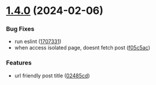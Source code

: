 # [1.4.0](https://github.com/allbertuu/blog-do-alberto/compare/v1.3.0...v1.4.0) (2024-02-06)


### Bug Fixes

* run eslint ([1707331](https://github.com/allbertuu/blog-do-alberto/commit/1707331d1d83770111ff53990ceba88c90199ed0))
* when access isolated page, doesnt fetch post ([f05c5ac](https://github.com/allbertuu/blog-do-alberto/commit/f05c5ac165a7de4bf6e5691273622b34b05cdaaf))


### Features

* url friendly post title ([02485cd](https://github.com/allbertuu/blog-do-alberto/commit/02485cd358b276c0fc23c5eb4d882b92b9260705))
